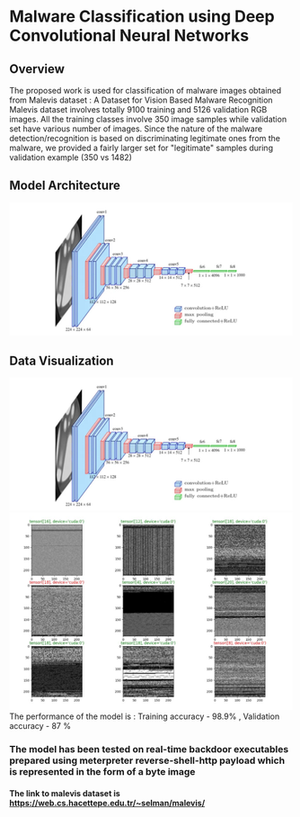 # Malware Classification using Deep Convolutional Neural Networks 

## Overview

The proposed work is used for classification of malware images obtained from Malevis dataset : A Dataset for Vision Based Malware Recognition
Malevis dataset involves totally 9100 training and 5126 validation RGB images. All the training classes involve 350 image samples while validation set have various number of images. Since the nature of the malware detection/recognition is based on discriminating legitimate ones from the malware, we provided a fairly larger set for "legitimate" samples during validation example (350 vs 1482)


## Model Architecture

![Image alt text](images/Malvision-architecture.JPG)

## Data Visualization

![Image alt text](images/Malvision-architecture.JPG)
![Image alt text](images/Malvision-images.JPG)
The performance of the model is : Training accuracy - 98.9% , Validation accuracy - 87 %

### The model has been tested on real-time backdoor executables prepared using meterpreter reverse-shell-http payload which is represented in the form of a byte image

#### The link to malevis dataset is https://web.cs.hacettepe.edu.tr/~selman/malevis/
